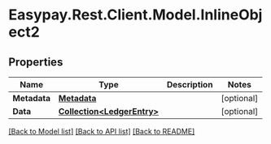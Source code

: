 # Easypay.Rest.Client.Model.InlineObject2

## Properties

Name | Type | Description | Notes
------------ | ------------- | ------------- | -------------
**Metadata** | [**Metadata**](Metadata.md) |  | [optional] 
**Data** | [**Collection&lt;LedgerEntry&gt;**](LedgerEntry.md) |  | [optional] 

[[Back to Model list]](../README.md#documentation-for-models) [[Back to API list]](../README.md#documentation-for-api-endpoints) [[Back to README]](../README.md)

